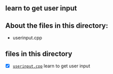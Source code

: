 ## learn to get user input

## About the files in this directory:
- userinput.cpp


## files in this directory
- [x] [`userinput.cpp`](userinput.cpp) learn to get user input